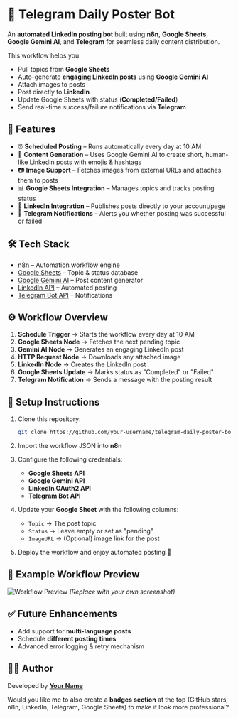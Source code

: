 # 🚀 Telegram Daily Poster Bot

An **automated LinkedIn posting bot** built using **n8n**, **Google Sheets**, **Google Gemini AI**, and **Telegram** for seamless daily content distribution.

This workflow helps you:

* Pull topics from **Google Sheets**
* Auto-generate **engaging LinkedIn posts** using **Google Gemini AI**
* Attach images to posts
* Post directly to **LinkedIn**
* Update Google Sheets with status (**Completed/Failed**)
* Send real-time success/failure notifications via **Telegram**

## 📌 Features

* ⏰ **Scheduled Posting** – Runs automatically every day at 10 AM
* 📝 **Content Generation** – Uses Google Gemini AI to create short, human-like LinkedIn posts with emojis & hashtags
* 📷 **Image Support** – Fetches images from external URLs and attaches them to posts
* 📊 **Google Sheets Integration** – Manages topics and tracks posting status
* 🔗 **LinkedIn Integration** – Publishes posts directly to your account/page
* 📱 **Telegram Notifications** – Alerts you whether posting was successful or failed

## 🛠️ Tech Stack

* [n8n](https://n8n.io/) – Automation workflow engine
* [Google Sheets](https://www.google.com/sheets/about/) – Topic & status database
* [Google Gemini AI](https://ai.google/) – Post content generator
* [LinkedIn API](https://learn.microsoft.com/en-us/linkedin/) – Automated posting
* [Telegram Bot API](https://core.telegram.org/bots/api) – Notifications

## ⚙️ Workflow Overview

1. **Schedule Trigger** → Starts the workflow every day at 10 AM
2. **Google Sheets Node** → Fetches the next pending topic
3. **Gemini AI Node** → Generates an engaging LinkedIn post
4. **HTTP Request Node** → Downloads any attached image
5. **LinkedIn Node** → Creates the LinkedIn post
6. **Google Sheets Update** → Marks status as "Completed" or "Failed"
7. **Telegram Notification** → Sends a message with the posting result

## 📂 Setup Instructions

1. Clone this repository:

   ```bash
   git clone https://github.com/your-username/telegram-daily-poster-bot.git
   ```
2. Import the workflow JSON into **n8n**
3. Configure the following credentials:

   * **Google Sheets API**
   * **Google Gemini API**
   * **LinkedIn OAuth2 API**
   * **Telegram Bot API**
4. Update your **Google Sheet** with the following columns:

   * `Topic` → The post topic
   * `Status` → Leave empty or set as "pending"
   * `ImageURL` → (Optional) image link for the post
5. Deploy the workflow and enjoy automated posting 🚀

## 📸 Example Workflow Preview

![Workflow Preview](https://n8n.io/workflows/n8n-workflow-preview.png)
*(Replace with your own screenshot)*

## ✅ Future Enhancements

* Add support for **multi-language posts**
* Schedule **different posting times**
* Advanced error logging & retry mechanism

## 👨‍💻 Author

Developed by **[Your Name](https://github.com/your-username)**

Would you like me to also create a **badges section** at the top (GitHub stars, n8n, LinkedIn, Telegram, Google Sheets) to make it look more professional?
